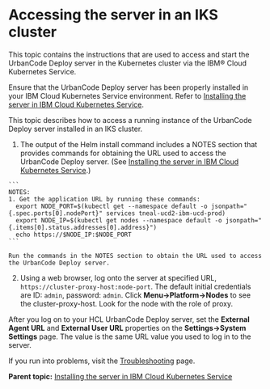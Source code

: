 # Accessing the server in an IKS cluster

This topic contains the instructions that are used to access and start the UrbanCode Deploy server in the Kubernetes cluster via the IBM® Cloud Kubernetes Service.

Ensure that the UrbanCode Deploy server has been properly installed in your IBM Cloud Kubernetes Service environment. Refer to [Installing the server in IBM Cloud Kubernetes Service](docker_install_iks.html).

This topic describes how to access a running instance of the UrbanCode Deploy server installed in an IKS cluster.

1.   The output of the Helm install command includes a NOTES section that provides commands for obtaining the URL used to access the UrbanCode Deploy server. \(See [Installing the server in IBM Cloud Kubernetes Service](docker_install_iks.md).\) 

    ```
    NOTES:
    1. Get the application URL by running these commands:
      export NODE_PORT=$(kubectl get --namespace default -o jsonpath="{.spec.ports[0].nodePort}" services tneal-ucd2-ibm-ucd-prod)
      export NODE_IP=$(kubectl get nodes --namespace default -o jsonpath="{.items[0].status.addresses[0].address}")
      echo https://$NODE_IP:$NODE_PORT
    ```

    Run the commands in the NOTES section to obtain the URL used to access the UrbanCode Deploy server.

2.   Using a web browser, log onto the server at specified URL, `https://cluster-proxy-host:node-port`. The default initial credentials are ID: `admin`, password: `admin`. Click **Menu-\>Platform-\>Nodes** to see the cluster-proxy-host. Look for the node with the role of proxy.

After you log on to your HCL UrbanCode Deploy server, set the **External Agent URL** and **External User URL** properties on the **Settings-\>System Settings** page. The value is the same URL value you used to log in to the server.

If you run into problems, visit the [Troubleshooting](https://developer.ibm.com/urbancode/docs/urbancode-deploy-container-troubleshooting/) page.

**Parent topic:** [Installing the server in IBM Cloud Kubernetes Service](../../com.udeploy.install.doc/topics/docker_install_iks.md)

